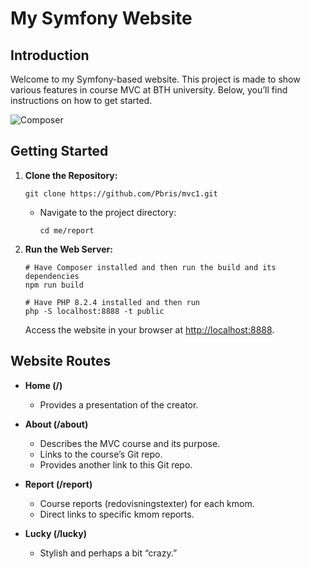 # My Symfony Website

## Introduction
Welcome to my Symfony-based website. This project is made to show various features in course MVC at BTH university. Below, you’ll find instructions on how to get started.

![Composer](symfony/.img/logo-composer-transparent5.png)

## Getting Started
1. **Clone the Repository:**
    ```
    git clone https://github.com/Pbris/mvc1.git
    ```
   - Navigate to the project directory:
     ```
     cd me/report
     ```

2. **Run the Web Server:**
    ```
    # Have Composer installed and then run the build and its dependencies
    npm run build

    # Have PHP 8.2.4 installed and then run
    php -S localhost:8888 -t public
    ```
   Access the website in your browser at [http://localhost:8888](http://localhost:8888).


## Website Routes
- **Home (/)**
  - Provides a presentation of the creator.

- **About (/about)**
  - Describes the MVC course and its purpose.
  - Links to the course’s Git repo.
  - Provides another link to this Git repo.

- **Report (/report)**
  - Course reports (redovisningstexter) for each kmom.
  - Direct links to specific kmom reports.

- **Lucky (/lucky)**
  - Stylish and perhaps a bit “crazy.”
